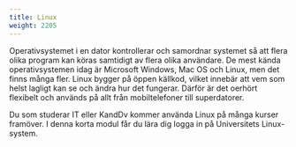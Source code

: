 ```yaml
---
title: Linux
weight: 2205
---
```


Operativsystemet i en dator kontrollerar och samordnar systemet så att flera
olika program kan köras samtidigt av flera olika användare. 
De mest kända operativsystemen idag är Microsoft
Windows, Mac OS och Linux, men det finns många fler. Linux bygger på öppen
källkod, vilket innebär att vem som helst lagligt kan se och ändra hur det
fungerar. Därför är det oerhört flexibelt och används på allt från
mobiltelefoner till superdatorer.

Du som studerar IT eller KandDv kommer använda Linux på många kurser
framöver. I denna korta modul får du lära dig logga in på Universitets
Linux-system.

